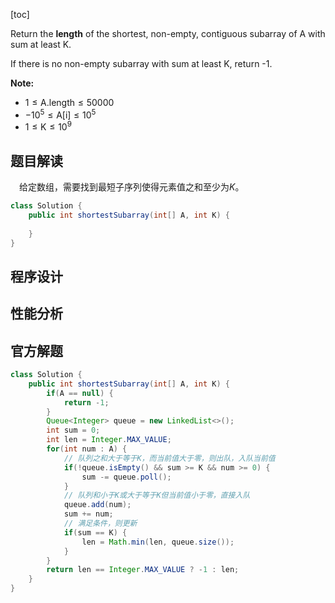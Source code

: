 [toc]

Return the **length** of the shortest, non-empty, contiguous subarray of A with sum at least K.

If there is no non-empty subarray with sum at least K, return -1.



**Note:**

* $1 \le \text{A.length} \le 50000$
* $-10^5 \le \text{A[i]} \le 10^5$
* $1 \le \text{K} \le 10^9$



## 题目解读

&emsp;给定数组，需要找到最短子序列使得元素值之和至少为$K$。

```java
class Solution {
    public int shortestSubarray(int[] A, int K) {
        
    }
}
```

## 程序设计



## 性能分析



## 官方解题



```java
class Solution {
    public int shortestSubarray(int[] A, int K) {
        if(A == null) {
            return -1;
        }
        Queue<Integer> queue = new LinkedList<>();
        int sum = 0;
        int len = Integer.MAX_VALUE;
        for(int num : A) {
            // 队列之和大于等于K，而当前值大于零，则出队，入队当前值
            if(!queue.isEmpty() && sum >= K && num >= 0) {
                sum -= queue.poll();
            }
            // 队列和小于K或大于等于K但当前值小于零，直接入队
            queue.add(num);
            sum += num;
            // 满足条件，则更新
            if(sum == K) {
                len = Math.min(len, queue.size());
            }
        }
        return len == Integer.MAX_VALUE ? -1 : len;
    }
}
```

